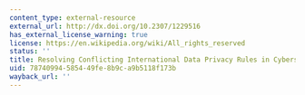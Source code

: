```yaml
---
content_type: external-resource
external_url: http://dx.doi.org/10.2307/1229516
has_external_license_warning: true
license: https://en.wikipedia.org/wiki/All_rights_reserved
status: ''
title: Resolving Conflicting International Data Privacy Rules in Cyberspace
uid: 78740994-5854-49fe-8b9c-a9b5118f173b
wayback_url: ''
---
```

